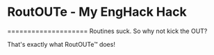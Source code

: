 # RoutOUTe - My EngHack Hack
====================
Routines suck. So why not kick the OUT?

That's exactly what RoutOUTe™ does!
